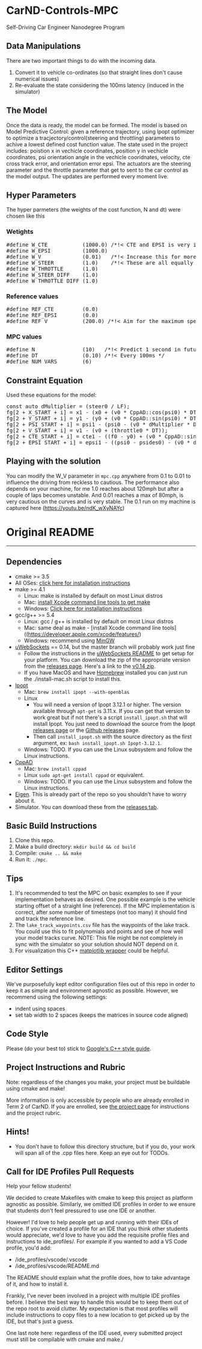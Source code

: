 # CarND-Controls-MPC
Self-Driving Car Engineer Nanodegree Program

## Data Manipulations
There are two important things to do with the incoming data.
1. Convert it to vehicle co-ordinates (so that straight lines don't cause numerical issues)
2. Re-evaluate the state considering the 100ms latency (induced in the simulator)

## The Model
Once the data is ready, the model can be formed. The model is based on Model Predictive Control: given a reference trajectory, using lpopt optimizer to optimize a tracjectory/control(steering and throttling) parameters to achive a lowest defined cost function value. The state used in the project includes: poistion x in vechicle coordinates, position y in vechicle coordinates, psi orientation angle in the vechicle cooridnates, velocity, cte cross track error, and orientation error epsi. The actuators are the steering parameter and the throttle parameter that get to sent to the car control as the model output. The updates are performed every moment live.

##  Hyper Parameters
The hyper parmeters (the weights of the cost function, N and dt) were chosen like this

### Wetights
<pre>
#define W_CTE           (1000.0) /*!< CTE and EPSI is very important */
#define W_EPSI          (1000.0)
#define W_V             (0.01)   /*!< Increase this for more reckless behaviour :P */
#define W_STEER         (1.0)    /*!< These are all equally important */
#define W_THROTTLE      (1.0)  
#define W_STEER_DIFF    (1.0)
#define W_THROTTLE_DIFF (1.0)
</pre>

### Reference values
<pre>
#define REF_CTE         (0.0)
#define REF_EPSI        (0.0)
#define REF_V           (200.0) /*!< Aim for the maximum speed possible */
</pre>

### MPC values
<pre>
#define N               (10)   /*!< Predict 1 second in future */
#define DT              (0.10) /*!< Every 100ms */
#define NUM_VARS        (6)
</pre>

## Constraint Equation
Used these equations for the model:
<pre>
const auto dMultiplier = (steer0 / LF);
fg[2 + X_START + i] = x1 - (x0 + (v0 * CppAD::cos(psi0) * DT));
fg[2 + Y_START + i] = y1 - (y0 + (v0 * CppAD::sin(psi0) * DT));
fg[2 + PSI_START + i] = psi1 - (psi0 - (v0 * dMultiplier * DT));
fg[2 + V_START + i] = v1 - (v0 + (throttle0 * DT));
fg[2 + CTE_START + i] = cte1 - ((f0 - y0) + (v0 * CppAD::sin(epsi0) * DT));
fg[2 + EPSI_START + i] = epsi1 - ((psi0 - psides0) - (v0 * dMultiplier * DT));
</pre>

## Playing with the solution
You can modify the W_V parameter in `mpc.cpp` anywhere from 0.1 to 0.01 to influence the driving from reckless to cautious. The performance also depends on your machine, for me 1.0 reaches about 120mph but after a couple of laps becomes unstable. And 0.01 reaches a max of 80mph, is very cautious on the curves and is very stable.
The 0.1 run on my machine is captured here (https://youtu.be/ndK_wXyNAYc)


# Original README
---

## Dependencies

* cmake >= 3.5
 * All OSes: [click here for installation instructions](https://cmake.org/install/)
* make >= 4.1
  * Linux: make is installed by default on most Linux distros
  * Mac: [install Xcode command line tools to get make](https://developer.apple.com/xcode/features/)
  * Windows: [Click here for installation instructions](http://gnuwin32.sourceforge.net/packages/make.htm)
* gcc/g++ >= 5.4
  * Linux: gcc / g++ is installed by default on most Linux distros
  * Mac: same deal as make - [install Xcode command line tools]((https://developer.apple.com/xcode/features/)
  * Windows: recommend using [MinGW](http://www.mingw.org/)
* [uWebSockets](https://github.com/uWebSockets/uWebSockets) == 0.14, but the master branch will probably work just fine
  * Follow the instructions in the [uWebSockets README](https://github.com/uWebSockets/uWebSockets/blob/master/README.md) to get setup for your platform. You can download the zip of the appropriate version from the [releases page](https://github.com/uWebSockets/uWebSockets/releases). Here's a link to the [v0.14 zip](https://github.com/uWebSockets/uWebSockets/archive/v0.14.0.zip).
  * If you have MacOS and have [Homebrew](https://brew.sh/) installed you can just run the ./install-mac.sh script to install this.
* [Ipopt](https://projects.coin-or.org/Ipopt)
  * Mac: `brew install ipopt --with-openblas`
  * Linux
    * You will need a version of Ipopt 3.12.1 or higher. The version available through `apt-get` is 3.11.x. If you can get that version to work great but if not there's a script `install_ipopt.sh` that will install Ipopt. You just need to download the source from the Ipopt [releases page](https://www.coin-or.org/download/source/Ipopt/) or the [Github releases](https://github.com/coin-or/Ipopt/releases) page.
    * Then call `install_ipopt.sh` with the source directory as the first argument, ex: `bash install_ipopt.sh Ipopt-3.12.1`. 
  * Windows: TODO. If you can use the Linux subsystem and follow the Linux instructions.
* [CppAD](https://www.coin-or.org/CppAD/)
  * Mac: `brew install cppad`
  * Linux `sudo apt-get install cppad` or equivalent.
  * Windows: TODO. If you can use the Linux subsystem and follow the Linux instructions.
* [Eigen](http://eigen.tuxfamily.org/index.php?title=Main_Page). This is already part of the repo so you shouldn't have to worry about it.
* Simulator. You can download these from the [releases tab](https://github.com/udacity/CarND-MPC-Project/releases).



## Basic Build Instructions


1. Clone this repo.
2. Make a build directory: `mkdir build && cd build`
3. Compile: `cmake .. && make`
4. Run it: `./mpc`.

## Tips

1. It's recommended to test the MPC on basic examples to see if your implementation behaves as desired. One possible example
is the vehicle starting offset of a straight line (reference). If the MPC implementation is correct, after some number of timesteps
(not too many) it should find and track the reference line.
2. The `lake_track_waypoints.csv` file has the waypoints of the lake track. You could use this to fit polynomials and points and see of how well your model tracks curve. NOTE: This file might be not completely in sync with the simulator so your solution should NOT depend on it.
3. For visualization this C++ [matplotlib wrapper](https://github.com/lava/matplotlib-cpp) could be helpful.

## Editor Settings

We've purposefully kept editor configuration files out of this repo in order to
keep it as simple and environment agnostic as possible. However, we recommend
using the following settings:

* indent using spaces
* set tab width to 2 spaces (keeps the matrices in source code aligned)

## Code Style

Please (do your best to) stick to [Google's C++ style guide](https://google.github.io/styleguide/cppguide.html).

## Project Instructions and Rubric

Note: regardless of the changes you make, your project must be buildable using
cmake and make!

More information is only accessible by people who are already enrolled in Term 2
of CarND. If you are enrolled, see [the project page](https://classroom.udacity.com/nanodegrees/nd013/parts/40f38239-66b6-46ec-ae68-03afd8a601c8/modules/f1820894-8322-4bb3-81aa-b26b3c6dcbaf/lessons/b1ff3be0-c904-438e-aad3-2b5379f0e0c3/concepts/1a2255a0-e23c-44cf-8d41-39b8a3c8264a)
for instructions and the project rubric.

## Hints!

* You don't have to follow this directory structure, but if you do, your work
  will span all of the .cpp files here. Keep an eye out for TODOs.

## Call for IDE Profiles Pull Requests

Help your fellow students!

We decided to create Makefiles with cmake to keep this project as platform
agnostic as possible. Similarly, we omitted IDE profiles in order to we ensure
that students don't feel pressured to use one IDE or another.

However! I'd love to help people get up and running with their IDEs of choice.
If you've created a profile for an IDE that you think other students would
appreciate, we'd love to have you add the requisite profile files and
instructions to ide_profiles/. For example if you wanted to add a VS Code
profile, you'd add:

* /ide_profiles/vscode/.vscode
* /ide_profiles/vscode/README.md

The README should explain what the profile does, how to take advantage of it,
and how to install it.

Frankly, I've never been involved in a project with multiple IDE profiles
before. I believe the best way to handle this would be to keep them out of the
repo root to avoid clutter. My expectation is that most profiles will include
instructions to copy files to a new location to get picked up by the IDE, but
that's just a guess.

One last note here: regardless of the IDE used, every submitted project must
still be compilable with cmake and make./
